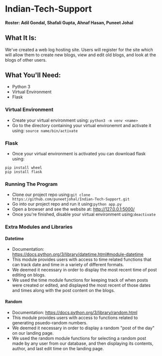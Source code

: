 # Indian-Tech-Support
#### Roster: Adil Gondal, Shafali Gupta, Ahnaf Hasan, Puneet Johal

## What It Is:
We've created a web log hosting site. Users will register for the site which will allow them to create new blogs, view and edit old blogs, and look at the blogs of other users.
## What You'll Need:
* Python 3
* Virtual Environment
* Flask

### Virtual Environment
* Create your virtual environment using: ```python3 -m venv <name> ```
* Go to the directory containing your virtual environemnt and activate it using: ```source name/bin/activate``` 
### Flask
* Once your virtual environment is activated you can download flask using:
```
pip install wheel
pip install flask
```
### Running The Program
* Clone our project repo using:```git clone https://github.com/puneetjohal/Indian-Tech-Support.git```
* Go into our project repo and run it using:```python app.py```
* Open a browser and see the website at: http://127.0.0.1:5000/
* Once you're finished, disable your virtual environment using:```deactivate```

### Extra Modules and Libraries
#### Datetime
* Documentation: <https://docs.python.org/3/library/datetime.html#module-datetime>
* This module provides users with access to time related functions that can track date and time in a variety of different formats.
* We deemed it necessary in order to display the most recent time of post editing on blogs.
* We used the time module functions for keeping track of when posts were created or edited, and displayed the most recent of those dates and times along with the post content on the blogs.

#### Random
* Documentation: <https://docs.python.org/3/library/random.html>
* This module provides users with access to functions related to generating psuedo-random numbers.
* We deemed it necessary in order to display a random "post of the day" on our landing page.
* We used the random module functions for selecting a random post made by any user from our database, and then displaying its contents, author, and last edit time on the landing page.
